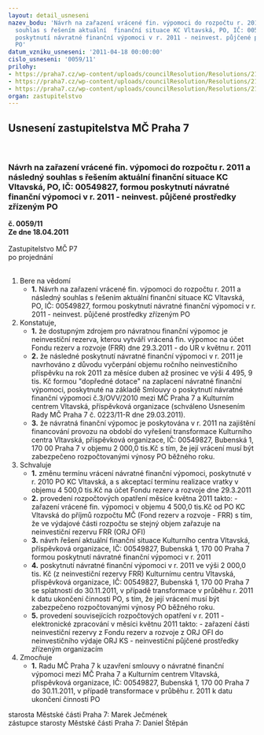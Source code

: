 ```yaml
---
layout: detail_usneseni
nazev_bodu: 'Návrh na zařazení vrácené fin. výpomoci do rozpočtu r. 2011 a následný
  souhlas s řešením aktuální  finanční situace KC Vltavská, PO, IČ: 00549827,  formou
  poskytnutí návratné finanční výpomoci v r. 2011 - neinvest. půjčené prostředky zřízeným
  PO'
datum_vzniku_usneseni: '2011-04-18 00:00:00'
cislo_usneseni: '0059/11'
prilohy:
- https://praha7.cz/wp-content/uploads/councilResolution/Resolutions/21031/2-11-usnesen%c3%ad_rm%c4%8d_18.4.2011.doc
- https://praha7.cz/wp-content/uploads/councilResolution/Resolutions/21031/2-11-%c5%be%c3%a1dost.pdf
- https://praha7.cz/wp-content/uploads/councilResolution/Resolutions/21031/2-11-3_z%c3%a1pis.pdf
organ: zastupitelstvo
---
```

<div id="ucUsn_pList" class="usn">
	<span><h2>Usnesení zastupitelstva MČ Praha 7 </h2>
<br></span><div class="standBody">
<span><h3>Návrh na zařazení vrácené fin. výpomoci do rozpočtu r. 2011 a následný souhlas s řešením aktuální  finanční situace KC Vltavská, PO, IČ: 00549827,  formou poskytnutí návratné finanční výpomoci v r. 2011 - neinvest. půjčené prostředky zřízeným PO</h3></span><div class="center">
		<strong>č. 0059/11</strong><br>
	</div>
<div class="center">
		<strong>Ze dne 18.04.2011</strong><br><br>
	</div>Zastupitelstvo MČ P7<br> po projednání<br><br><ol>
<li>Bere na vědomí<ul><li>
<strong>1.</strong> Návrh na zařazení vrácené fin. výpomoci do rozpočtu r. 2011 a následný souhlas s řešením aktuální  finanční situace KC Vltavská, PO, IČ: 00549827,  formou poskytnutí návratné finanční výpomoci v r. 2011 - neinvest. půjčené prostředky zřízeným PO</li></ul>
</li>
<li>Konstatuje,<ul>
<li>
<strong>1.</strong> že dostupným zdrojem pro návratnou finanční výpomoc je neinvestiční rezerva, kterou vytváří vrácená fin. výpomoc na účet  Fondu rezerv a rozvoje  (FRR) dne 29.3.2011 - do UR v květnu  r. 2011</li>
<li>
<strong>2.</strong> že následné poskytnutí návratné finanční výpomoci v r. 2011 je navrhováno  z důvodu vyčerpání objemu ročního neinvestičního příspěvku na rok  2011 za měsíce duben až prosinec ve výši 4 495, 9 tis. Kč formou "dopředné dotace" na zaplacení návratné finanční výpomoci, poskytnuté na základě Smlouvy o poskytnutí návratné finanční výpomoci  č.3/OVV/2010 mezi MČ Praha 7 a Kulturním centrem Vltavská, příspěvková organizace (schváleno Usnesením Rady MČ Praha 7 č. 0223/11-R dne 29.03.2011).</li>
<li>
<strong>3.</strong> že návratná finanční výpomoc  je poskytována v r. 2011 na zajištění financování provozu na období do vyřešení transformace Kulturního centra Vltavská, příspěvková organizace, IČ: 00549827, Bubenská 1, 170 00 Praha 7 v objemu      2 000,0 tis.Kč s tím, že její vrácení musí být zabezpečeno rozpočtovanými výnosy PO běžného roku.</li>
</ul>
</li>
<li>Schvaluje<ul>
<li>
<strong>1.</strong> změnu termínu vrácení návratné finanční výpomoci, poskytnuté v r. 2010 PO KC Vltavská, a s akceptací termínu realizace vratky v objemu 4 500,0 tis.Kč na účet Fondu rezerv a rozvoje dne 29.3.2011</li>
<li>
<strong>2.</strong> provedení rozpočtových opatření měsíce května 2011 takto: - zařazení vrácené fin. výpomoci v objemu 4 500,0 tis.Kč od PO KC Vltavská do příjmů rozpočtu MČ (Fond rezerv a rozvoje - FRR)  s tím, že ve výdajové části rozpočtu se stejný objem zařazuje na neinvestiční rezervu FRR (ORJ OFI)</li>
<li>
<strong>3.</strong> návrh řešení aktuální finanční situace Kulturního centra Vltavská, příspěvková organizace, IČ: 00549827, Bubenská 1, 170 00 Praha 7 formou poskytnutí návratné finanční výpomoci v r. 2011</li>
<li>
<strong>4.</strong> poskytnutí návratné finanční výpomoci v r. 2011 ve výši  2 000,0 tis. Kč (z neinvestiční rezervy FRR) Kulturnímu centru Vltavská, příspěvková organizace, IČ: 00549827, Bubenská 1, 170 00 Praha 7 se splatností do 30.11.2011, v případě transformace v průběhu r. 2011 k datu ukončení činnosti PO, s tím, že její vrácení musí být zabezpečeno rozpočtovanými výnosy PO běžného roku. </li>
<li>
<strong>5.</strong> provedení souvisejících rozpočtových opatření v r. 2011 - elektronické zpracování  v měsíci  květnu  2011 takto: - zařazení části neinvestiční rezervy z Fondu rezerv a rozvoje z ORJ OFI  do neinvestičního výdaje ORJ KS - neinvestiční půjčené prostředky zřízeným organizacím</li>
</ul>
</li>
<li>Zmocňuje<ul><li>
<strong>1.</strong> Radu MČ Praha 7 k uzavření smlouvy o návratné finanční výpomoci mezi MČ Praha 7 a Kulturním centrem Vltavská, příspěvková organizace, IČ: 00549827, Bubenská 1, 170 00 Praha 7 do 30.11.2011, v případě transformace v průběhu r. 2011 k datu ukončení činnosti PO</li></ul>
</li>
</ol>starosta Městské části Praha 7: Marek Ječmének<br>zástupce starosty Městské části Praha 7: Daniel Štěpán
</div>
</div>